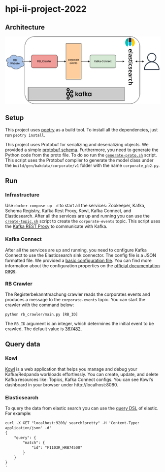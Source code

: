 # hpi-ii-project-2022

## Architecture
![](architecture.png)


## Setup

This project uses [poetry](https://python-poetry.org/) as a build tool.
To install all the dependencies, just run `peotry install`.

This project uses Protobuf for serializing and deserializing objects. We provided a
simple [protobuf schema](./proto/bakdata/corporate/v1/corporate.proto).
Furthermore, you need to generate the Python code from the proto file.
To do so run the [`generate-proto.sh`](./generate-proto.sh)
script.
This script uses the Protobuf compiler to generate the model class under the `build/gen/bakdata/corporate/v1` folder
with the name `corporate_pb2.py`.

## Run

### Infrastructure

Use `docker-compose up -d` to start all the services: Zookeeper, Kafka, Schema Registry, Kafka Rest Proxy, Kowl,
Kafka Connect, and Elasticsearch.
After all the services are up and running you can use the [`create-topic.sh`](./rb_crawler/scripts/create-topic.sh)
script to create the `corporate-events` topic.
This script uses the [Kafka REST Proxy](https://github.com/confluentinc/kafka-rest) to communicate with Kafka.

### Kafka Connect

After all the services are up and running, you need to configure Kafka Connect to use the Elasticsearch sink connector.
The config file is a JSON formatted file. We provided a [basic configuration file](./connect/elastic-sink.json).
You can find more information about the configuration properties on
the [official documentation page](https://docs.confluent.io/kafka-connect-elasticsearch/current/overview.html).

### RB Crawler

The Registerbekanntmachung crawler reads the corporates events and produces a message to the `corporate-events` topic.
You can start the crawler with the command below:

```shell
python rb_crawler/main.py [RB_ID]
```

The `RB_ID` argument is an integer, which determines the initial event to be crawled.
The default value is [367482](https://www.handelsregisterbekanntmachungen.de/skripte/hrb.php?rb_id=367482&land_abk=be).

## Query data

### Kowl

[Kowl](https://github.com/redpanda-data/kowl) is a web application that helps you manage and debug your Kafka/Redpanda
workloads effortlessly. You can create, update, and delete Kafka resources like: Topics, Kafka Connect configs.
You can see Kowl's dashboard in your browser under http://localhost:8080.

### Elasticsearch

To query the data from elastic search you can use
the [query DSL](https://www.elastic.co/guide/en/elasticsearch/reference/7.17/query-dsl.html) of elastic. For example:

```shell
curl -X GET "localhost:9200/_search?pretty" -H 'Content-Type: application/json' -d'
{
    "query": {
        "match": {
            "id": "F1103R_HRB74500"
        }
    }
}
'
```
